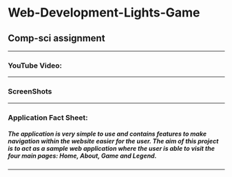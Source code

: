 # Web-Development-Lights-Game
## Comp-sci assignment
---
### **YouTube Video:**



---
### **ScreenShots**



---
### **Application Fact Sheet:**
##### The application is very simple to use and contains features to make navigation within the website easier for the user. The aim of this project is to act as a sample web application where the user is able to visit the four main pages: Home, About, Game and Legend.

---
